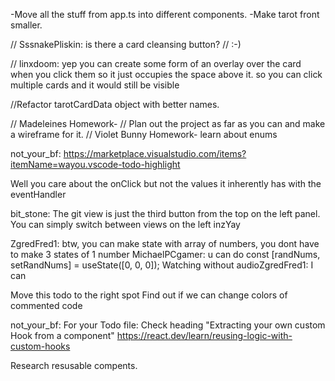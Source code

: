 -Move all the stuff from app.ts into different components.
-Make tarot front smaller.

// SssnakePliskin: is there a card cleansing button?
// :-)

// linxdoom: yep you can create some form of an overlay over the card when you click them so it just occupies the space above it. so you can click multiple cards and it would still be visible

//Refactor tarotCardData object with better names.

// Madeleines Homework-
// Plan out the project as far as you can and make a wireframe for it.
// Violet Bunny Homework- learn about enums

<!-- 2-Month SubscriberSub GifterVioletbunny: but () tells the func you don't care about the event -->

not_your_bf: https://marketplace.visualstudio.com/items?itemName=wayou.vscode-todo-highlight

Well you care about the onClick but not the values it inherently has with the eventHandler

bit_stone: The git view is just the third button from the top on the left panel. You can simply switch between views on the left
inzYay

ZgredFred1: btw, you can make state with array of numbers, you dont have to make 3 states of 1 number
MichaelPCgamer: u can do const [randNums, setRandNums] = useState([0, 0, 0]);
Watching without audioZgredFred1: I can

Move this todo to the right spot
Find out if we can change colors of commented code

not_your_bf: For your Todo file: Check heading "Extracting your own custom Hook from a component" https://react.dev/learn/reusing-logic-with-custom-hooks

Research resusable compents.
